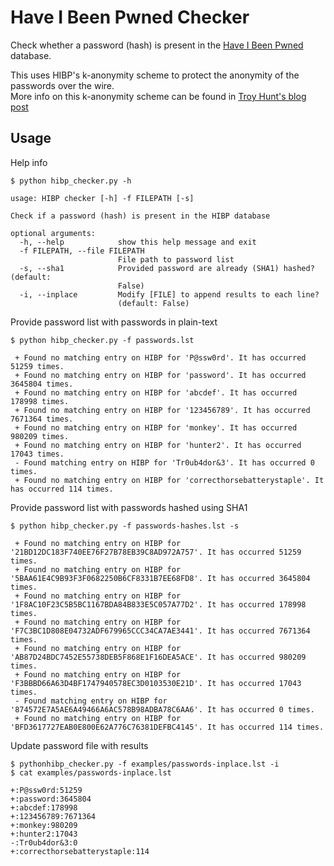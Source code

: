 # Have I Been Pwned Checker

Check whether a password (hash) is present in the [Have I Been Pwned][hibp] database.

This uses HIBP's k-anonymity scheme to protect the anonymity of the passwords over the wire.  
More info on this k-anonymity scheme can be found in [Troy Hunt's blog post][kanon]


## Usage

Help info

    $ python hibp_checker.py -h

    usage: HIBP checker [-h] -f FILEPATH [-s]
    
    Check if a password (hash) is present in the HIBP database
    
    optional arguments:
      -h, --help            show this help message and exit
      -f FILEPATH, --file FILEPATH
                            File path to password list
      -s, --sha1            Provided password are already (SHA1) hashed? (default:
                            False)
      -i, --inplace         Modify [FILE] to append results to each line?
                            (default: False)


Provide password list with passwords in plain-text

    $ python hibp_checker.py -f passwords.lst
    
     + Found no matching entry on HIBP for 'P@ssw0rd'. It has occurred 51259 times.
     + Found no matching entry on HIBP for 'password'. It has occurred 3645804 times.
     + Found no matching entry on HIBP for 'abcdef'. It has occurred 178998 times.
     + Found no matching entry on HIBP for '123456789'. It has occurred 7671364 times.
     + Found no matching entry on HIBP for 'monkey'. It has occurred 980209 times.
     + Found no matching entry on HIBP for 'hunter2'. It has occurred 17043 times.
     - Found matching entry on HIBP for 'Tr0ub4dor&3'. It has occurred 0 times.
     + Found no matching entry on HIBP for 'correcthorsebatterystaple'. It has occurred 114 times.


Provide password list with passwords hashed using SHA1

    $ python hibp_checker.py -f passwords-hashes.lst -s
    
     + Found no matching entry on HIBP for '21BD12DC183F740EE76F27B78EB39C8AD972A757'. It has occurred 51259 times.
     + Found no matching entry on HIBP for '5BAA61E4C9B93F3F0682250B6CF8331B7EE68FD8'. It has occurred 3645804 times.
     + Found no matching entry on HIBP for '1F8AC10F23C5B5BC1167BDA84B833E5C057A77D2'. It has occurred 178998 times.
     + Found no matching entry on HIBP for 'F7C3BC1D808E04732ADF679965CCC34CA7AE3441'. It has occurred 7671364 times.
     + Found no matching entry on HIBP for 'AB87D24BDC7452E55738DEB5F868E1F16DEA5ACE'. It has occurred 980209 times.
     + Found no matching entry on HIBP for 'F3BBBD66A63D4BF1747940578EC3D0103530E21D'. It has occurred 17043 times.
     - Found matching entry on HIBP for '874572E7A5AE6A49466A6AC578B98ADBA78C6AA6'. It has occurred 0 times.
     + Found no matching entry on HIBP for 'BFD3617727EAB0E800E62A776C76381DEFBC4145'. It has occurred 114 times.


Update password file with results

    $ pythonhibp_checker.py -f examples/passwords-inplace.lst -i
    $ cat examples/passwords-inplace.lst
    
    +:P@ssw0rd:51259
    +:password:3645804
    +:abcdef:178998
    +:123456789:7671364
    +:monkey:980209
    +:hunter2:17043
    -:Tr0ub4dor&3:0
    +:correcthorsebatterystaple:114



[hibp]: https://haveibeenpwned.com/
[kanon]: https://www.troyhunt.com/ive-just-launched-pwned-passwords-version-2/#cloudflareprivacyandkanonymity
